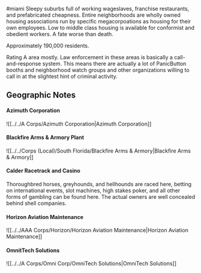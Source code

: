 #miami
Sleepy suburbs full of working wageslaves, franchise restaurants, and prefabricated cheapness. Entire neighborhoods are wholly owned housing associations run by specific megacorpoations as housing for their own employees. Low to middle class housing is available for conformist and obedient workers. A fate worse than death.   
  
Approximately 190,000 residents.   
  
Rating A area mostly. Law enforcement in these areas is basically a call-and-response system. This means there are actually a lot of PanicButton booths and neighborhood watch groups and other organizations willing to call in at the slightest hint of criminal activity.

## Geographic Notes

#### Azimuth Corporation
![[../../A Corps/Azimuth Corporation|Azimuth Corporation]]

#### Blackfire Arms & Armory Plant
![[../../Corps (Local)/South Florida/Blackfire Arms & Armory|Blackfire Arms & Armory]]

#### Calder Racetrack and Casino

Thoroughbred horses, greyhounds, and hellhounds are raced here, betting on international events, slot machines, high stakes poker, and all other forms of gambling can be found here. The actual owners are well concealed behind shell companies.

#### Horizon Aviation Maintenance
![[../../AAA Corps/Horizon/Horizon Aviation Maintenance|Horizon Aviation Maintenance]]

#### OmnitTech Solutions
![[../../A Corps/Omni Corp/OmniTech Solutions|OmniTech Solutions]]